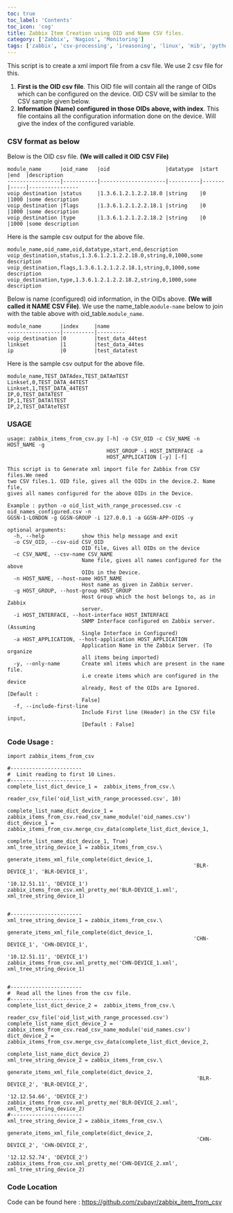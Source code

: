 ```yaml
---
toc: true 
toc_label: 'Contents' 
toc_icon: 'cog'
title: Zabbix Item Creation using OID and Name CSV files.
category: ['Zabbix', 'Nagios', 'Monitoring']
tags: ['zabbix', 'csv-processing', 'ireasoning', 'linux', 'mib', 'python', 'nagios', 'monitoring']
---
```


This script is to create a xml import file from a csv file. We use 2 csv file for this.

1. **First is the OID csv file**. This OID file will contain all the range of OIDs which can be configured on the device. OID CSV will be similar to the CSV sample given below.
2. **Information (Name) configured in those OIDs above, with index**. This file contains all the configuration information done on the device. Will give the index of the configured variable.
 

###  CSV format as below 

Below is the OID csv file. **(We will called it OID CSV File)** 


    module_name      |oid_name   |oid                  |datatype  |start  |end  |description
    -----------------|-----------|---------------------|----------|-------|-----|----------------
    voip_destination |status     |1.3.6.1.2.1.2.2.18.0 |string    |0      |1000 |some description
    voip_destination |flags      |1.3.6.1.2.1.2.2.18.1 |string    |0      |1000 |some description
    voip_destination |type       |1.3.6.1.2.1.2.2.18.2 |string    |0      |1000 |some description


Here is the sample csv output for the above file.
 
    module_name,oid_name,oid,datatype,start,end,description
    voip_destination,status,1.3.6.1.2.1.2.2.18.0,string,0,1000,some description
    voip_destination,flags,1.3.6.1.2.1.2.2.18.1,string,0,1000,some description
    voip_destination,type,1.3.6.1.2.1.2.2.18.2,string,0,1000,some description


Below is name (configured) oid information, in the OIDs above. **(We will called it NAME CSV File)**.
We use the name_table.`module-name` below to join with the table above with oid_table.`module_name`.

    module_name      |index     |name
    -----------------|----------|---------
    voip_destination |0         |test_data_44test
    linkset          |1         |test_data_44tes
    ip               |0         |test_datatest

Here is the sample csv output for the above file.

    module_name,TEST_DATAdex,TEST_DATAmTEST
    Linkset,0,TEST_DATA_44TEST
    Linkset,1,TEST_DATA_44TEST
    IP,0,TEST_DATATEST
    IP,1,TEST_DATAlTEST
    IP,2,TEST_DATAteTEST



###  USAGE


    usage: zabbix_items_from_csv.py [-h] -o CSV_OID -c CSV_NAME -n HOST_NAME -g
                                    HOST_GROUP -i HOST_INTERFACE -a
                                    HOST_APPLICATION [-y] [-f]
    
    This script is to Generate xml import file for Zabbix from CSV files.We need
    two CSV files.1. OID file, gives all the OIDs in the device.2. Name file,
    gives all names configured for the above OIDs in the Device. 
    
    Example : python -o oid_list_with_range_processed.csv -c oid_names_configured.csv -n
    GGSN-1-LONDON -g GGSN-GROUP -i 127.0.0.1 -a GGSN-APP-OIDS -y
    
    optional arguments:
      -h, --help            show this help message and exit
      -o CSV_OID, --csv-oid CSV_OID
                            OID file, Gives all OIDs on the device
      -c CSV_NAME, --csv-name CSV_NAME
                            Name file, gives all names configured for the above
                            OIDs in the Device.
      -n HOST_NAME, --host-name HOST_NAME
                            Host name as given in Zabbix server.
      -g HOST_GROUP, --host-group HOST_GROUP
                            Host Group which the host belongs to, as in Zabbix
                            server.
      -i HOST_INTERFACE, --host-interface HOST_INTERFACE
                            SNMP Interface configured on Zabbix server. (Assuming
                            Single Interface in Configured)
      -a HOST_APPLICATION, --host-application HOST_APPLICATION
                            Application Name in the Zabbix Server. (To organize
                            all items being imported)
      -y, --only-name       Create xml items which are present in the name file.
                            i.e create items which are configured in the device
                            already, Rest of the OIDs are Ignored. [Default :
                            False]
      -f, --include-first-line
                            Include First line (Header) in the CSV file input,
                            [Default : False]
                            
###  Code Usage :

    import zabbix_items_from_csv
    
    #-----------------------
    #  Limit reading to first 10 Lines.
    #-----------------------
    complete_list_dict_device_1 =  zabbix_items_from_csv.\
                                    reader_csv_file('oid_list_with_range_processed.csv', 10)
                    
    complete_list_name_dict_device_1 = zabbix_items_from_csv.read_csv_name_module('oid_names.csv')
    dict_device_1 = zabbix_items_from_csv.merge_csv_data(complete_list_dict_device_1, 
                                                            complete_list_name_dict_device_1, True)
    xml_tree_string_device_1 = zabbix_items_from_csv.\
                                generate_items_xml_file_complete(dict_device_1,
                                                                'BLR-DEVICE_1', 'BLR-DEVICE_1',
                                                                '10.12.51.11', 'DEVICE_1')
    zabbix_items_from_csv.xml_pretty_me('BLR-DEVICE_1.xml', xml_tree_string_device_1)
    
    
    #-----------------------
    xml_tree_string_device_1 = zabbix_items_from_csv.\
                                generate_items_xml_file_complete(dict_device_1,
                                                                'CHN-DEVICE_1', 'CHN-DEVICE_1',
                                                                '10.12.51.11', 'DEVICE_1')
    zabbix_items_from_csv.xml_pretty_me('CHN-DEVICE_1.xml', xml_tree_string_device_1)
    
    
    #-----------------------
    #  Read all the lines from the csv file.
    #-----------------------
    complete_list_dict_device_2 =  zabbix_items_from_csv.\
                                                reader_csv_file('oid_list_with_range_processed.csv')
    complete_list_name_dict_device_2 = zabbix_items_from_csv.read_csv_name_module('oid_names.csv')
    dict_device_2 = zabbix_items_from_csv.merge_csv_data(complete_list_dict_device_2, 
                                                                complete_list_name_dict_device_2)
    xml_tree_string_device_2 = zabbix_items_from_csv.\
                                generate_items_xml_file_complete(dict_device_2,
                                                                 'BLR-DEVICE_2', 'BLR-DEVICE_2',
                                                                 '12.12.54.66', 'DEVICE_2')
    zabbix_items_from_csv.xml_pretty_me('BLR-DEVICE_2.xml', xml_tree_string_device_2)
    #-----------------------
    xml_tree_string_device_2 = zabbix_items_from_csv.\
                                generate_items_xml_file_complete(dict_device_2,
                                                                 'CHN-DEVICE_2', 'CHN-DEVICE_2',
                                                                 '12.12.52.74', 'DEVICE_2')
    zabbix_items_from_csv.xml_pretty_me('CHN-DEVICE_2.xml', xml_tree_string_device_2)

###  Code Location 
Code can be found here : <https://github.com/zubayr/zabbix_item_from_csv>

